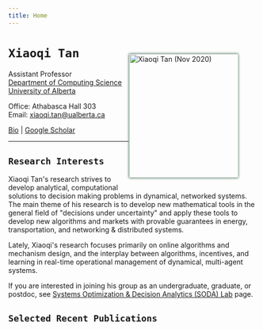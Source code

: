```yaml
---
title: Home
---
```


<img alt="Xiaoqi Tan (Nov 2020)" src="/img/xiaoqi_blue.jpg" style="max-width:220px; min-width:220px; float:right; box-shadow: 0px 0px 5px #275D38; margin: 40px 40px 15px 1px" width="250"/>

# `Xiaoqi Tan`

Assistant Professor \
[Department of Computing Science](https://www.ualberta.ca/computing-science/index.html)\
[University of Alberta](https://www.ualberta.ca/index.html)

Office: Athabasca Hall 303\
Email: xiaoqi.tan@ualberta.ca

[Bio](/bio) | [Google Scholar](https://scholar.google.com/citations?user=drR_WcAAAAAJ&hl=en&sortby=pubdate)

---

## `Research Interests`

Xiaoqi Tan's research strives to develop analytical, computational solutions to decision making problems in dynamical, networked systems. The main theme of his research is to develop new mathematical tools in the general field of "decisions under uncertainty" and apply these tools to develop new algorithms and markets with provable guarantees in  energy, transportation, and networking & distributed systems. 

Lately, Xiaoqi's research focuses primarily on online algorithms and mechanism design, and the interplay between algorithms, incentives, and learning in real-time operational management of dynamical, multi-agent systems. 

If you are interested in joining his group as an undergraduate, graduate, or postdoc, see [Systems Optimization & Decision Analytics (SODA) Lab](https://sodalab.ca) page.


## `Selected Recent Publications`

<ul class=circle>
        <script>
            var i;
            for (i = 0; i < papers_full.length; i++) {
            if (papers_full[i].highlight.search("yes") >= 0) {
                document.write("<li class=paper>");
                printPaper(papers_full[i], "O");
                document.write("</li>");
            }
        }
        </script>
</ul>